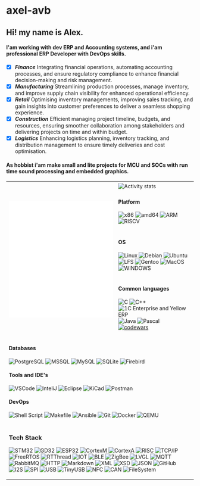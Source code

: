 # axel-avb
## Hi! my name is Alex.<br>
#### I'am working with dev ERP and Accounting systems, and i'am professional ERP Developer with DevOps skills.
- [x] ***Finance*** Integrating financial operations, automating accounting processes, and ensure regulatory compliance to enhance financial decision-making and risk management. 
- [x] ***Manufacturing*** Streamlining production processes, manage inventory, and improve supply chain visibility for enhanced operational efficiency. 
- [x] ***Retail*** Optimising inventory managements, improving sales tracking, and gain insights into customer preferences to deliver a seamless shopping experience. 
- [x] ***Construction*** Efficient managing project timeline, budgets, and resources, ensuring smoother collaboration among stakeholders and delivering projects on time and within budget.
- [x] ***Logistics*** Enhancing logistics planning, inventory tracking, and distribution management to ensure timely deliveries and cost optimisation.	&nbsp;
#### As hobbist i'am make small and lite projects for MCU and SOCs with run time sound processing and embedded graphics.

<table>
  <tr>
    <th rowspan=4> 
      <img align="center" width=1000 alt="Metrics general " src="/general.svg" />
    <td>
      <img align="center" height=800 width=800 alt="Activity stats " src="http://github-profile-summary-cards.vercel.app/api/cards/profile-details?username=axel-avb&theme=default" />
    </td>
  </tr> 
  <tr><td>
    
#### Platform
![x86](https://img.shields.io/badge/x86-4EA9FB?style=for-the-badge&logo=intel&logoColor=white)
![amd64](https://img.shields.io/badge/amd64-F96430?style=for-the-badge&logo=amd&logoColor=white)
![ARM](https://img.shields.io/badge/ARM-444444?style=for-the-badge&logo=arm&logoColor=white)
![RISCV](https://img.shields.io/badge/RISCV-44A104?style=for-the-badge&logo=riscv&logoColor=white)
  </td></tr><tr><td>

#### OS
![Linux](https://img.shields.io/badge/-Linux-333333?style=for-the-badge&logo=Linux&logoColor=white)
![Debian](https://img.shields.io/badge/Debian-F96430?style=for-the-badge&logo=debian&logoColor=white)
![Ubuntu](https://img.shields.io/badge/Ubuntu-B94410?style=for-the-badge&logo=ubuntu&logoColor=white)
![LFS](https://img.shields.io/badge/LFS-44B910?style=for-the-badge&logo=linux&logoColor=white)
![Gentoo](https://img.shields.io/badge/Gentoo-6C6CB8?style=for-the-badge&logo=gentoo&logoColor=white)
![MacOS](https://img.shields.io/badge/MacOS-ABABAB?style=for-the-badge&logo=macos&logoColor=black)
![WINDOWS](https://img.shields.io/badge/Windows%20NT4..10.x.x-070756?style=for-the-badge&logo=wndowsnt&logoColor=white)    
  </td></tr><tr><td>

#### Common languages
![C](https://custom-icon-badges.herokuapp.com/badge/C-03599C.svg?style=flat&logo=c-in-hexagon&logoColor=white)
![C++](https://custom-icon-badges.herokuapp.com/badge/C++-9C033A.svg?style=flat&logo=cpp2&logoColor=white)
![1C Enterprise and Yellow ERP](https://img.shields.io/badge/1C_Enterprise-eac54f?style=flat&logo=openjdk&logoColor=red)
![Java](https://img.shields.io/badge/Java-0a0f4f?style=flat&logo=openjdk&logoColor=blue) 
![Pascal](https://img.shields.io/badge/Pascal-4ac94f?style=fflat&logo=delphi&logoColor=blue)
&nbsp; [![codewars](https://www.codewars.com/users/barnukoff/badges/small)](https://www.codewars.com/users/barnukoff) &nbsp;
  </td></tr>
<tr><td colspan = "2", halign = "left", valign = "center">
  
#### Databases
![PostgreSQL](https://img.shields.io/badge/PostgreSQL-4EA9FB?style=for-the-badge&logo=mongodb&logoColor=white)
![MSSQL](https://img.shields.io/badge/MSSQL-AE090B?style=for-the-badge&logo=mssql&logoColor=whgite)
![MySQL](https://img.shields.io/badge/MySQL-E00C04?style=for-the-badge&logo=mysql&logoColor=black)
![SQLite](https://img.shields.io/badge/SQLite-4E596B?style=for-the-badge&logo=sqlite&logoColor=white)
![Firebird](https://img.shields.io/badge/Firebird-0E094B?style=for-the-badge&logo=firebird&logoColor=white)
#### Tools and IDE's
![VSCode](https://img.shields.io/badge/VS_Code-0078D4?style=for-the-badge&logo=visual%20studio%20code&logoColor=white)
![InteliJ](https://img.shields.io/badge/IntelliJ_IDEA-000000.svg?style=for-the-badge&logo=intellij-idea&logoColor=white)
![Eclipse](https://img.shields.io/badge/Eclipse-6C6CB7?style=for-the-badge&logo=eclipse&logoColor=white)
![KiCad](https://img.shields.io/badge/KiCAD-6E6ED7?style=for-the-badge&logo=kicad&logoColor=white)
![Postman](https://img.shields.io/badge/Postman-FF6C37?style=for-the-badge&logo=postman&logoColor=white)
#### DevOps
![Shell Script](https://img.shields.io/badge/Shell_Script-121011?style=for-the-badge&logo=gnu-bash&logoColor=white)
![Makefile](https://img.shields.io/badge/Makefile-E44C30?style=for-the-badge&logo=make&logoColor=white)
![Ansible](https://img.shields.io/badge/Ansible-0F0FFA?style=for-the-badge&logo=ansible&logoColor=white)
![Git](https://img.shields.io/badge/GIT-E44C30?style=for-the-badge&logo=git&logoColor=white)
![Docker](https://img.shields.io/badge/Docker-0F0FFA?style=for-the-badge&logo=docker&logoColor=white)
![QEMU](https://img.shields.io/badge/Qemu-EFEC57?style=for-the-badge&logo=qemu&logoColor=black)
</td></tr><tr><td colspan = "2">

### Tech Stack
![STM32](https://img.shields.io/badge/-STM32-333333?style=flat&logo=stmicroelectronics&logoColor=#03234B)
![GD32](https://img.shields.io/badge/-GD32-333333?style=flat&logo=GD32&logoColor=white)
![ESP32](https://img.shields.io/badge/-ESP32-333333?style=flat&logo=ESP32&logoColor=white)
![CortexM](https://img.shields.io/badge/-CortexM-333333?style=flat&logo=CortexM&logoColor=white)
![CortexA](https://img.shields.io/badge/-CortexA-333333?style=flat&logo=CortexA&logoColor=white)
![RISC](https://img.shields.io/badge/-RISC-333333?style=flat&logo=RISC&logoColor=white)
![TCP/IP](https://img.shields.io/badge/-TCP/IP-333333?style=flat&logo=TCP/IP&logoColor=white)
![FreeRTOS](https://img.shields.io/badge/-FreeRTOS-333333?style=flat&logo=FreeRTOS&logoColor=white)
![RTThread](https://img.shields.io/badge/-RTThread-333333?style=flat&logo=RTThread&logoColor=white)
![IOT](https://img.shields.io/badge/-IOT-333333?style=flat&logo=IOT&logoColor=white)
![BLE](https://img.shields.io/badge/-BLE-333333?style=flat&logo=Bluetooth&logoColor=white)
![ZigBee](https://img.shields.io/badge/-ZigBee-333333?style=flat&logo=ZigBee&logoColor=white)
![LVGL](https://img.shields.io/badge/-LVGL-333333?style=flat&logo=LVGL&logoColor=white)
![MQTT](https://img.shields.io/badge/-MQTT-333333?style=flat&logo=MQTT&logoColor=white)
![RabbitMQ](https://img.shields.io/badge/-RabbitMQ-333333?style=flat&logo=rabbitmq&logoColor=white)
![HTTP](https://img.shields.io/badge/-HTTP-333333?style=flat&logo=HTTP&logoColor=white)
![Markdown](https://img.shields.io/badge/-Markdown-333333?style=flat&logo=markdown)
![XML](https://img.shields.io/badge/-XML-333333?style=flat&logo=XML&logoColor=white)
![XSD](https://img.shields.io/badge/-XSD-333333?style=flat&logo=XSD&logoColor=white)
![JSON](https://img.shields.io/badge/-JSON-333333?style=flat&logo=JSON&logoColor=white)
![GitHub](https://img.shields.io/badge/-GitHub-333333?style=flat&logo=github)
![I2S](https://img.shields.io/badge/-I2S-333333?style=flat&logo=I2S&logoColor=white)
![SPI](https://img.shields.io/badge/-SPI-333333?style=flat&logo=SPI&logoColor=white)
![USB](https://img.shields.io/badge/-USB-333333?style=flat&logo=USB&logoColor=white)
![TinyUSB](https://img.shields.io/badge/-TinyUSB-333333?style=flat&logo=tinyusb&logoColor=white)
![NFC](https://img.shields.io/badge/-NFC-333333?style=flat&logo=NFC&logoColor=white)
![CAN](https://img.shields.io/badge/-CAN-333333?style=flat&logo=NFC&logoColor=white)
![FileSystem](https://img.shields.io/badge/-FileSystem-333333?style=flat&logo=FileSystem&logoColor=white) &nbsp;
</td></tr>
</table>
  


<!--
- 🔭 I’m currently working on ...
- 🌱 I’m currently learning ...
- 👯 I’m looking to collaborate on ...
- 🤔 I’m looking for help with ...
- 💬 Ask me about ...
- 📫 How to reach me: ...
- 😄 Pronouns: ...
- ⚡ Fun fact: ...
!-->
